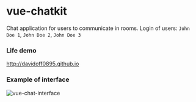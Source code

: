 # vue-chatkit

Chat application for users to communicate in rooms.
Login of users: ```John Doe 1```, ```John Doe 2```, ```John Doe 3```

### Life demo
http://davidoff0895.github.io

### Example of interface
![vue-chat-interface](https://user-images.githubusercontent.com/29586170/64472851-2857e480-d16d-11e9-966b-59822c7dd718.png)
